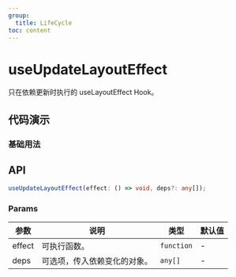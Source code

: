 ```yaml
---
group:
  title: LifeCycle
toc: content
---
```


# useUpdateLayoutEffect

只在依赖更新时执行的 useLayoutEffect Hook。

## 代码演示

### 基础用法

<code src="./demos/Demo1.tsx"></code>

## API

```typescript
useUpdateLayoutEffect(effect: () => void, deps?: any[]);
```

### Params

| 参数   | 说明                         | 类型       | 默认值 |
| ------ | ---------------------------- | ---------- | ------ |
| effect | 可执行函数。                 | `function` | -      |
| deps   | 可选项，传入依赖变化的对象。 | `any[]`    | -      |
